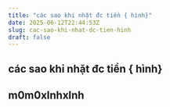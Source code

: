 ```yaml
---
title: "các sao khi nhặt đc tiền { hình}"
date: 2025-06-12T22:44:53Z
slug: cac-sao-khi-nhat-dc-tien-hinh
draft: false
---
```


## các sao khi nhặt đc tiền { hình}

## m0m0xInhxInh

